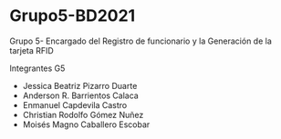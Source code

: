 # Grupo5-BD2021
Grupo 5- Encargado del Registro de funcionario y la Generación de la tarjeta RFID

Integrantes G5
- Jessica Beatriz Pizarro Duarte                  
- Anderson R. Barrientos Calaca                 
- Enmanuel Capdevila Castro                      
- Christian Rodolfo Gómez Nuñez               
- Moisés Magno Caballero Escobar          
